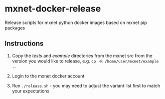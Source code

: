 # mxnet-docker-release
Release scripts for mxnet python docker images based on mxnet pip packages

## Instructions

1. Copy the *tests* and *example* directories from the mxnet src from the version you would like to release, e.g. `cp -R /home/user/mxnet/example .`.

2. Login to the mxnet docker account
3. Run `./release.sh` - you may need to adjust the variant list first to match your expectations
